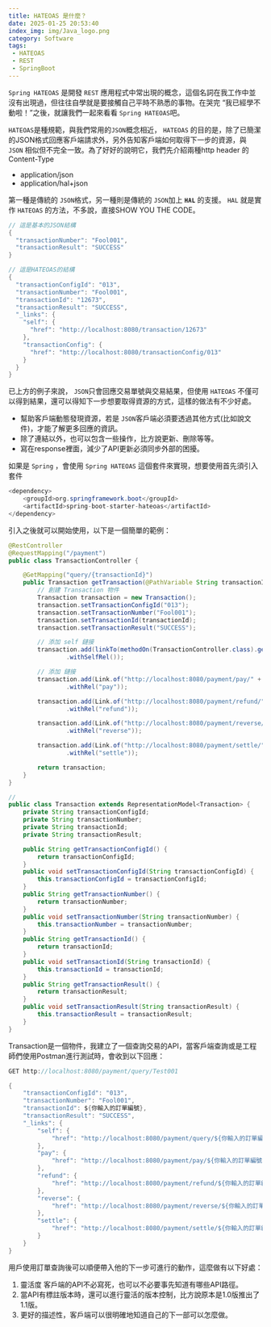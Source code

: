 ```yaml
---
title: HATEOAS 是什麼？
date: 2025-01-25 20:53:40
index_img: img/Java_logo.png
category: Software
tags:
 - HATEOAS
 - REST
 - SpringBoot
---
```


`Spring HATEOAS` 是開發 `REST` 應用程式中常出現的概念，這個名詞在我工作中並沒有出現過，但往往自學就是要接觸自己平時不熟悉的事物。在哭完 “我已經學不動啦！”之後，就讓我們一起來看看 `Spring HATEOAS`吧。

`HATEOAS`是種規範，與我們常用的`JSON`概念相近， `HATEOAS` 的目的是，除了已簡潔的JSON格式回應客戶端請求外，另外告知客戶端如何取得下一步的資源，與 `JSON` 相似但不完全一致。為了好好的說明它，我們先介紹兩種http header 的 Content-Type

- application/json
- application/hal+json

第一種是傳統的 `JSON`格式，另一種則是傳統的 `JSON`加上 **`HAL`** 的支援。 `HAL` 就是實作 `HATEOAS` 的方法，不多說，直接SHOW YOU THE CODE。

```java
// 這是基本的JSON結構
{
  "transactionNumber": "Fool001",
  "transactionResult": "SUCCESS"
}

// 這是HATEOAS的結構
{
  "transactionConfigId": "013",
  "transactionNumber": "Fool001",
  "transactionId": "12673",
  "transactionResult": "SUCCESS",
  "_links": {
    "self": {
      "href": "http://localhost:8080/transaction/12673"
    },
    "transactionConfig": {
      "href": "http://localhost:8080/transactionConfig/013"
    }
  }
}
```

已上方的例子來說， `JSON`只會回應交易單號與交易結果，但使用 `HATEOAS` 不僅可以得到結果，還可以得知下一步想要取得資源的方式，這樣的做法有不少好處。

- 幫助客戶端動態發現資源，若是 `JSON`客戶端必須要透過其他方式(比如說文件)，才能了解更多回應的資訊。
- 除了連結以外，也可以包含一些操作，比方說更新、刪除等等。
- 寫在response裡面，減少了API更新必須同步外部的困擾。

如果是 `Spring` ，會使用 `Spring HATEOAS` 這個套件來實現，想要使用首先須引入套件

```java
<dependency>
    <groupId>org.springframework.boot</groupId>
    <artifactId>spring-boot-starter-hateoas</artifactId>
</dependency>
```

引入之後就可以開始使用，以下是一個簡單的範例：

```java
@RestController
@RequestMapping("/payment")
public class TransactionController {

    @GetMapping("query/{transactionId}")
    public Transaction getTransaction(@PathVariable String transactionId) {
        // 創建 Transaction 物件
        Transaction transaction = new Transaction();
        transaction.setTransactionConfigId("013");
        transaction.setTransactionNumber("Fool001");
        transaction.setTransactionId(transactionId);
        transaction.setTransactionResult("SUCCESS");

        // 添加 self 鏈接
        transaction.add(linkTo(methodOn(TransactionController.class).getTransaction(transactionId))
                .withSelfRel());

        // 添加 鏈接
        transaction.add(Link.of("http://localhost:8080/payment/pay/" + transactionId)
                .withRel("pay"));

        transaction.add(Link.of("http://localhost:8080/payment/refund/" + transactionId)
                .withRel("refund"));

        transaction.add(Link.of("http://localhost:8080/payment/reverse/" + transactionId)
                .withRel("reverse"));

        transaction.add(Link.of("http://localhost:8080/payment/settle/" + transactionId)
                .withRel("settle"));

        return transaction;
    }
}

//
public class Transaction extends RepresentationModel<Transaction> {
    private String transactionConfigId;
    private String transactionNumber;
    private String transactionId;
    private String transactionResult;

    public String getTransactionConfigId() {
        return transactionConfigId;
    }
    public void setTransactionConfigId(String transactionConfigId) {
        this.transactionConfigId = transactionConfigId;
    }
    public String getTransactionNumber() {
        return transactionNumber;
    }
    public void setTransactionNumber(String transactionNumber) {
        this.transactionNumber = transactionNumber;
    }
    public String getTransactionId() {
        return transactionId;
    }
    public void setTransactionId(String transactionId) {
        this.transactionId = transactionId;
    }
    public String getTransactionResult() {
        return transactionResult;
    }
    public void setTransactionResult(String transactionResult) {
        this.transactionResult = transactionResult;
    }
}
```

Transaction是一個物件，我建立了一個查詢交易的API，當客戶端查詢或是工程師們使用Postman進行測試時，會收到以下回應：

```java
GET http://localhost:8080/payment/query/Test001

{
    "transactionConfigId": "013",
    "transactionNumber": "Fool001",
    "transactionId": ${你輸入的訂單編號},
    "transactionResult": "SUCCESS",
    "_links": {
        "self": {
            "href": "http://localhost:8080/payment/query/${你輸入的訂單編號}"
        },
        "pay": {
            "href": "http://localhost:8080/payment/pay/${你輸入的訂單編號}"
        },
        "refund": {
            "href": "http://localhost:8080/payment/refund/${你輸入的訂單編號}"
        },
        "reverse": {
            "href": "http://localhost:8080/payment/reverse/${你輸入的訂單編號}"
        },
        "settle": {
            "href": "http://localhost:8080/payment/settle/${你輸入的訂單編號}"
        }
    }
}
```

用戶使用訂單查詢後可以順便帶入他的下一步可進行的動作，這麼做有以下好處：

1. 靈活度 客戶端的API不必寫死，也可以不必要事先知道有哪些API路徑。
2. 當API有標註版本時，還可以進行靈活的版本控制，比方說原本是1.0版推出了1.1版。
3. 更好的描述性，客戶端可以很明確地知道自己的下一部可以怎麼做。